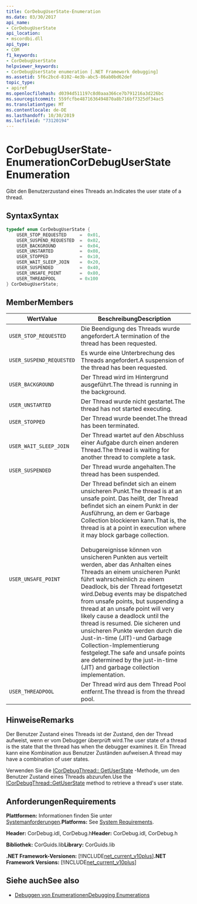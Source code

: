 ```yaml
---
title: CorDebugUserState-Enumeration
ms.date: 03/30/2017
api_name:
- CorDebugUserState
api_location:
- mscordbi.dll
api_type:
- COM
f1_keywords:
- CorDebugUserState
helpviewer_keywords:
- CorDebugUserState enumeration [.NET Framework debugging]
ms.assetid: 5f6c2bcd-8102-4e3b-abc5-86ab0bd62def
topic_type:
- apiref
ms.openlocfilehash: d0394d511197c8d0aaa366ce7b791216a3d226bc
ms.sourcegitcommit: 559fcfbe4871636494870a8b716bf7325df34ac5
ms.translationtype: MT
ms.contentlocale: de-DE
ms.lasthandoff: 10/30/2019
ms.locfileid: "73120194"
---
```

# <a name="cordebuguserstate-enumeration"></a><span data-ttu-id="10356-102">CorDebugUserState-Enumeration</span><span class="sxs-lookup"><span data-stu-id="10356-102">CorDebugUserState Enumeration</span></span>
<span data-ttu-id="10356-103">Gibt den Benutzerzustand eines Threads an.</span><span class="sxs-lookup"><span data-stu-id="10356-103">Indicates the user state of a thread.</span></span>  
  
## <a name="syntax"></a><span data-ttu-id="10356-104">Syntax</span><span class="sxs-lookup"><span data-stu-id="10356-104">Syntax</span></span>  
  
```cpp  
typedef enum CorDebugUserState {  
    USER_STOP_REQUESTED     =  0x01,  
    USER_SUSPEND_REQUESTED  =  0x02,  
    USER_BACKGROUND         =  0x04,  
    USER_UNSTARTED          =  0x08,  
    USER_STOPPED            =  0x10,  
    USER_WAIT_SLEEP_JOIN    =  0x20,  
    USER_SUSPENDED          =  0x40,  
    USER_UNSAFE_POINT       =  0x80,  
    USER_THREADPOOL         = 0x100  
} CorDebugUserState;  
```  
  
## <a name="members"></a><span data-ttu-id="10356-105">Member</span><span class="sxs-lookup"><span data-stu-id="10356-105">Members</span></span>  
  
|<span data-ttu-id="10356-106">Wert</span><span class="sxs-lookup"><span data-stu-id="10356-106">Value</span></span>|<span data-ttu-id="10356-107">Beschreibung</span><span class="sxs-lookup"><span data-stu-id="10356-107">Description</span></span>|  
|-----------|-----------------|  
|`USER_STOP_REQUESTED`|<span data-ttu-id="10356-108">Die Beendigung des Threads wurde angefordert.</span><span class="sxs-lookup"><span data-stu-id="10356-108">A termination of the thread has been requested.</span></span>|  
|`USER_SUSPEND_REQUESTED`|<span data-ttu-id="10356-109">Es wurde eine Unterbrechung des Threads angefordert.</span><span class="sxs-lookup"><span data-stu-id="10356-109">A suspension of the thread has been requested.</span></span>|  
|`USER_BACKGROUND`|<span data-ttu-id="10356-110">Der Thread wird im Hintergrund ausgeführt.</span><span class="sxs-lookup"><span data-stu-id="10356-110">The thread is running in the background.</span></span>|  
|`USER_UNSTARTED`|<span data-ttu-id="10356-111">Der Thread wurde nicht gestartet.</span><span class="sxs-lookup"><span data-stu-id="10356-111">The thread has not started executing.</span></span>|  
|`USER_STOPPED`|<span data-ttu-id="10356-112">Der Thread wurde beendet.</span><span class="sxs-lookup"><span data-stu-id="10356-112">The thread has been terminated.</span></span>|  
|`USER_WAIT_SLEEP_JOIN`|<span data-ttu-id="10356-113">Der Thread wartet auf den Abschluss einer Aufgabe durch einen anderen Thread.</span><span class="sxs-lookup"><span data-stu-id="10356-113">The thread is waiting for another thread to complete a task.</span></span>|  
|`USER_SUSPENDED`|<span data-ttu-id="10356-114">Der Thread wurde angehalten.</span><span class="sxs-lookup"><span data-stu-id="10356-114">The thread has been suspended.</span></span>|  
|`USER_UNSAFE_POINT`|<span data-ttu-id="10356-115">Der Thread befindet sich an einem unsicheren Punkt.</span><span class="sxs-lookup"><span data-stu-id="10356-115">The thread is at an unsafe point.</span></span> <span data-ttu-id="10356-116">Das heißt, der Thread befindet sich an einem Punkt in der Ausführung, an dem er Garbage Collection blockieren kann.</span><span class="sxs-lookup"><span data-stu-id="10356-116">That is, the thread is at a point in execution where it may block garbage collection.</span></span><br /><br /> <span data-ttu-id="10356-117">Debugereignisse können von unsicheren Punkten aus verteilt werden, aber das Anhalten eines Threads an einem unsicheren Punkt führt wahrscheinlich zu einem Deadlock, bis der Thread fortgesetzt wird.</span><span class="sxs-lookup"><span data-stu-id="10356-117">Debug events may be dispatched from unsafe points, but suspending a thread at an unsafe point  will very likely cause a deadlock until the thread is resumed.</span></span> <span data-ttu-id="10356-118">Die sicheren und unsicheren Punkte werden durch die Just-in-time (JIT)-und Garbage Collection-Implementierung festgelegt.</span><span class="sxs-lookup"><span data-stu-id="10356-118">The safe and unsafe points are determined by the just-in-time (JIT) and garbage collection implementation.</span></span>|  
|`USER_THREADPOOL`|<span data-ttu-id="10356-119">Der Thread wird aus dem Thread Pool entfernt.</span><span class="sxs-lookup"><span data-stu-id="10356-119">The thread is from the thread pool.</span></span>|  
  
## <a name="remarks"></a><span data-ttu-id="10356-120">Hinweise</span><span class="sxs-lookup"><span data-stu-id="10356-120">Remarks</span></span>  
 <span data-ttu-id="10356-121">Der Benutzer Zustand eines Threads ist der Zustand, den der Thread aufweist, wenn er vom Debugger überprüft wird.</span><span class="sxs-lookup"><span data-stu-id="10356-121">The user state of a thread is the state that the thread has when the debugger examines it.</span></span> <span data-ttu-id="10356-122">Ein Thread kann eine Kombination aus Benutzer Zuständen aufweisen.</span><span class="sxs-lookup"><span data-stu-id="10356-122">A thread may have a combination of user states.</span></span>  
  
 <span data-ttu-id="10356-123">Verwenden Sie die [ICorDebugThread:: GetUserState](../../../../docs/framework/unmanaged-api/debugging/icordebugthread-getuserstate-method.md) -Methode, um den Benutzer Zustand eines Threads abzurufen.</span><span class="sxs-lookup"><span data-stu-id="10356-123">Use the [ICorDebugThread::GetUserState](../../../../docs/framework/unmanaged-api/debugging/icordebugthread-getuserstate-method.md) method to retrieve a thread's user state.</span></span>  
  
## <a name="requirements"></a><span data-ttu-id="10356-124">Anforderungen</span><span class="sxs-lookup"><span data-stu-id="10356-124">Requirements</span></span>  
 <span data-ttu-id="10356-125">**Plattformen:** Informationen finden Sie unter [Systemanforderungen](../../../../docs/framework/get-started/system-requirements.md).</span><span class="sxs-lookup"><span data-stu-id="10356-125">**Platforms:** See [System Requirements](../../../../docs/framework/get-started/system-requirements.md).</span></span>  
  
 <span data-ttu-id="10356-126">**Header:** CorDebug.idl, CorDebug.h</span><span class="sxs-lookup"><span data-stu-id="10356-126">**Header:** CorDebug.idl, CorDebug.h</span></span>  
  
 <span data-ttu-id="10356-127">**Bibliothek:** CorGuids.lib</span><span class="sxs-lookup"><span data-stu-id="10356-127">**Library:** CorGuids.lib</span></span>  
  
 <span data-ttu-id="10356-128">**.NET Framework-Versionen:** [!INCLUDE[net_current_v10plus](../../../../includes/net-current-v10plus-md.md)]</span><span class="sxs-lookup"><span data-stu-id="10356-128">**.NET Framework Versions:** [!INCLUDE[net_current_v10plus](../../../../includes/net-current-v10plus-md.md)]</span></span>  
  
## <a name="see-also"></a><span data-ttu-id="10356-129">Siehe auch</span><span class="sxs-lookup"><span data-stu-id="10356-129">See also</span></span>

- [<span data-ttu-id="10356-130">Debuggen von Enumerationen</span><span class="sxs-lookup"><span data-stu-id="10356-130">Debugging Enumerations</span></span>](../../../../docs/framework/unmanaged-api/debugging/debugging-enumerations.md)
